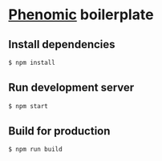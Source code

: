 # [Phenomic](https://github.com/MoOx/phenomic) boilerplate

## Install dependencies

```sh
$ npm install
```

## Run development server

```sh
$ npm start
```

## Build for production

```sh
$ npm run build
```
